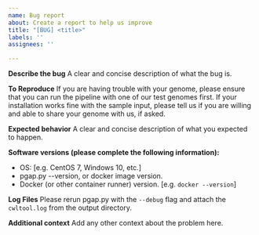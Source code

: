 ```yaml
---
name: Bug report
about: Create a report to help us improve
title: "[BUG] <title>"
labels: ''
assignees: ''

---
```


**Describe the bug**
A clear and concise description of what the bug is.

**To Reproduce**
If you are having trouble with your genome, please ensure that you can run the pipeline with one of our test genomes first. If your installation works fine with the sample input, please tell us if you are willing and able to share your genome with us, if asked.

**Expected behavior**
A clear and concise description of what you expected to happen.

**Software versions (please complete the following information):**
 - OS: [e.g. CentOS 7, Windows 10, etc.]
 - pgap.py --version, or docker image version.
 - Docker (or other container runner) version. [e.g. ``docker --version``]

**Log Files**
Please rerun pgap.py with the ``--debug`` flag and attach the ``cwltool.log`` from the output directory.

**Additional context**
Add any other context about the problem here.
